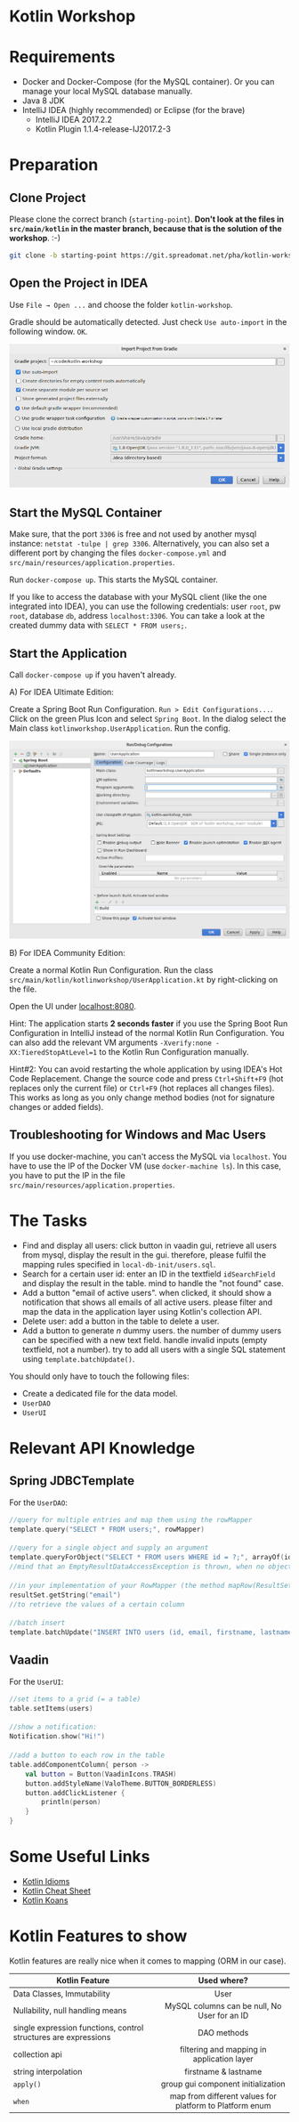 # Kotlin Workshop

# Requirements

- Docker and Docker-Compose (for the MySQL container). Or you can manage your local MySQL database manually.
- Java 8 JDK
- IntelliJ IDEA (highly recommended) or Eclipse (for the brave)
    - IntelliJ IDEA 2017.2.2 
    - Kotlin Plugin 1.1.4-release-IJ2017.2-3

# Preparation

## Clone Project

Please clone the correct branch (`starting-point`). **Don't look at the files in `src/main/kotlin` in the master branch, because that is the solution of the workshop**. :-) 

```bash
git clone -b starting-point https://git.spreadomat.net/pha/kotlin-workshop
```

## Open the Project in IDEA

Use `File → Open ...` and choose the folder `kotlin-workshop`.

Gradle should be automatically detected. Just check `Use auto-import` in the following window. `OK`.

![IDEA Open Dialog](./idea-open-dialog.png)

## Start the MySQL Container

Make sure, that the port `3306` is free and not used by another mysql instance: `netstat -tulpe | grep 3306`. Alternatively, you can also set a different port by changing the files `docker-compose.yml` and `src/main/resources/application.properties`.

Run `docker-compose up`. This starts the MySQL container.

If you like to access the database with your MySQL client (like the one integrated into IDEA), you can use the following credentials: user `root`, pw `root`, database `db`, address `localhost:3306`. You can take a look at the created dummy data with `SELECT * FROM users;`.

## Start the Application

Call `docker-compose up` if you haven't already. 

A) For IDEA Ultimate Edition:

Create a Spring Boot Run Configuration. `Run > Edit Configurations...`. Click on the green Plus Icon and select `Spring Boot`. In the dialog select the Main class `kotlinworkshop.UserApplication`. Run the config.

![IDEA Run Configuration (SpringBoot)](./idea-spring-boot.png)

B) For IDEA Community Edition:

Create a normal Kotlin Run Configuration. Run the class `src/main/kotlin/kotlinworkshop/UserApplication.kt` by right-clicking on the file.

Open the UI under [localhost:8080](http://localhost:8080/).

Hint: The application starts **2 seconds faster** if you use the Spring Boot Run Configuration in IntelliJ instead of the normal Kotlin Run Configuration. You can also add the relevant VM arguments `-Xverify:none -XX:TieredStopAtLevel=1` to the Kotlin Run Configuration manually.

Hint#2: You can avoid restarting the whole application by using IDEA's Hot Code Replacement. Change the source code and press `Ctrl+Shift+F9` (hot replaces only the current file) or `Ctrl+F9` (hot replaces all changes files). This works as long as you only change method bodies (not for signature changes or added fields).

## Troubleshooting for Windows and Mac Users

If you use docker-machine, you can't access the MySQL via `localhost`. You have to use the IP of the Docker VM (use `docker-machine ls`). In this case, you have to put the IP in the file `src/main/resources/application.properties`.

# The Tasks

- Find and display all users: click button in vaadin gui, retrieve all users from mysql, display the result in the gui. therefore, please fulfil the mapping rules specified in `local-db-init/users.sql`.
- Search for a certain user id: enter an ID in the textfield `idSearchField` and display the result in the table. mind to handle the "not found" case.
- Add a button "email of active users". when clicked, it should show a notification that shows all emails of all active users. please filter and map the data in the application layer using Kotlin's collection API.
- Delete user: add a button in the table to delete a user.
- Add a button to generate _n_ dummy users. the number of dummy users can be specified with a new text field. handle invalid inputs (empty textfield, not a number). try to add all users with a single SQL statement using `template.batchUpdate()`.

You should only have to touch the following files:

- Create a dedicated file for the data model.
- `UserDAO`
- `UserUI`

# Relevant API Knowledge

## Spring JDBCTemplate

For the `UserDAO`:

```kotlin
//query for multiple entries and map them using the rowMapper
template.query("SELECT * FROM users;", rowMapper)

//query for a single object and supply an argument
template.queryForObject("SELECT * FROM users WHERE id = ?;", arrayOf(id), rowMapper)
//mind that an EmptyResultDataAccessException is thrown, when no object was found

//in your implementation of your RowMapper (the method mapRow(ResultSet, rowNum)), you can use
resultSet.getString("email")
//to retrieve the values of a certain column

//batch insert
template.batchUpdate("INSERT INTO users (id, email, firstname, lastname, description, guest, platform, date_created, state) VALUES (?, ?, ?, ?, ?, ?, ?, FROM_UNIXTIME(?), ?);", List<Array<Any>>)
```

## Vaadin

For the `UserUI`:

```kotlin
//set items to a grid (= a table)
table.setItems(users)

//show a notification:
Notification.show("Hi!")

//add a button to each row in the table
table.addComponentColumn{ person ->
    val button = Button(VaadinIcons.TRASH)
    button.addStyleName(ValoTheme.BUTTON_BORDERLESS)
    button.addClickListener {
        println(person)
    }
}
```

# Some Useful Links

- [Kotlin Idioms](https://kotlinlang.org/docs/reference/idioms.html)
- [Kotlin Cheat Sheet](https://jaxenter.com/kotlin-cheat-sheet-tips-tricks-136716.html)
- [Kotlin Koans](https://kotlinlang.org/docs/tutorials/koans.html)

# Kotlin Features to show

Kotlin features are really nice when it comes to mapping (ORM in our case).

|Kotlin Feature|Used where?|
| ------------- |:-------------:|
|Data Classes, Immutability| User |
|Nullability, null handling means|MySQL columns can be null, No User for an ID |
|single expression functions, control structures are expressions | DAO methods | 
|collection api | filtering and mapping in application layer |
|string interpolation | firstname & lastname |
|`apply()`| group gui component initialization |
|`when` | map from different values for platform to Platform enum |
